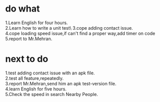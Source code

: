 # do what
1.Learn English for four hours.\
2.Learn how to write a unit test\ 
3.cope adding contact issue.\
4.cope loading speed issue,if can't find a proper way,add timer on code\
5.report to Mr.Mehran.
# next to do
1.test adding contact issue with an apk file.\
2.test all feature,repeatedly.\
3.report Mr.Mehran,send him an apk test-version file.\
4.learn English for five hours.\
5.Check the speed in search Nearby People.